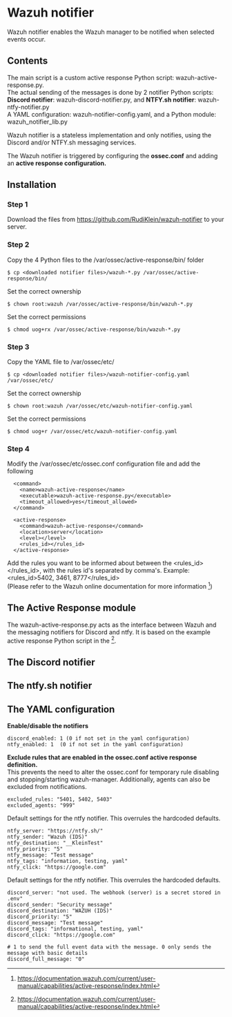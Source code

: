 # Wazuh notifier

Wazuh notifier enables the Wazuh manager to be notified when selected events occur.

## Contents

The main script is a custom active response Python script: wazuh-active-response.py.<br/>
The actual sending of the messages is done by 2 notifier Python scripts:<br/>
**Discord notifier**: wazuh-discord-notifier.py, and **NTFY.sh notifier**: wazuh-ntfy-notifier.py<br/>
A YAML configuration: wazuh-notifier-config.yaml, and a Python module: wazuh_notifier_lib.py

Wazuh notifier is a stateless implementation and only notifies, using the Discord and/or NTFY.sh messaging services.

The Wazuh notifier is triggered by configuring the **ossec.conf** and adding an **active response configuration.**

## Installation ##

### Step 1 ###

Download the files from https://github.com/RudiKlein/wazuh-notifier to your server.

### Step 2 ###

Copy the 4 Python files to the /var/ossec/active-response/bin/ folder

``` 
$ cp <downloaded notifier files>/wazuh-*.py /var/ossec/active-response/bin/
```

Set the correct ownership

```
$ chown root:wazuh /var/ossec/active-response/bin/wazuh-*.py
```

Set the correct permissions

```
$ chmod uog+rx /var/ossec/active-response/bin/wazuh-*.py
```

### Step 3 ###

Copy the YAML file to /var/ossec/etc/

```
$ cp <downloaded notifier files>/wazuh-notifier-config.yaml /var/ossec/etc/
```

Set the correct ownership

```
$ chown root:wazuh /var/ossec/etc/wazuh-notifier-config.yaml
```

Set the correct permissions

```
$ chmod uog+r /var/ossec/etc/wazuh-notifier-config.yaml
```

### Step 4 ###

Modify the /var/ossec/etc/ossec.conf configuration file and add the following<br/>

```
  <command>
    <name>wazuh-active-response</name>
    <executable>wazuh-active-response.py</executable>
    <timeout_allowed>yes</timeout_allowed>
  </command>
```

```
  <active-response>
    <command>wazuh-active-response</command>
    <location>server</location>
    <level></level>
    <rules_id></rules_id>
  </active-response>
```

Add the rules you want to be informed about between the <rules_id></rules_id>, with the rules id's separated by comma's.
Example: <rules_id>5402, 3461, 8777</rules_id><br/>
(Please refer to the Wazuh online documentation for more information [^Wazuh docs])

[^Wazuh docs]: https://documentation.wazuh.com/current/user-manual/capabilities/active-response/index.html

## The Active Response module ##

The wazuh-active-response.py acts as the interface between Wazuh and the messaging notifiers for Discord and ntfy.
It is based on the example active response Python script in the [^Wazuh docs].

## The Discord notifier ##

## The ntfy.sh notifier ##

## The YAML configuration ##

**Enable/disable the notifiers**<br/>

```
discord_enabled: 1 (0 if not set in the yaml configuration)
ntfy_enabled: 1  (0 if not set in the yaml configuration)
```

**Exclude rules that are enabled in the ossec.conf active response definition.**<br/>
This prevents the need to alter the ossec.conf for temporary rule disabling and stopping/starting wazuh-manager.
Additionally, agents can also be excluded from notifications.

```
excluded_rules: "5401, 5402, 5403"
excluded_agents: "999"
```

Default settings for the ntfy notifier. This overrules the hardcoded defaults.

```
ntfy_server: "https://ntfy.sh/"
ntfy_sender: "Wazuh (IDS)"
ntfy_destination: "__KleinTest"
ntfy_priority: "5"
ntfy_message: "Test message"
ntfy_tags: "information, testing, yaml"
ntfy_click: "https://google.com"
```

Default settings for the ntfy notifier. This overrules the hardcoded defaults.

```
discord_server: "not used. The webhook (server) is a secret stored in .env"
discord_sender: "Security message"
discord_destination: "WAZUH (IDS)"
discord_priority: "5"
discord_message: "Test message"
discord_tags: "informational, testing, yaml"
discord_click: "https://google.com"

# 1 to send the full event data with the message. 0 only sends the message with basic details
discord_full_message: "0"
```

